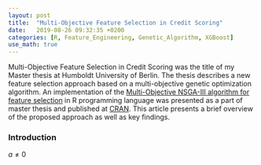```yaml
---
layout: post
title:  "Multi-Objective Feature Selection in Credit Scoring"
date:   2019-08-26 09:32:35 +0200
categories: [R, Feature_Engineering, Genetic_Algorithm, XGBoost]
use_math: true
---
```


Multi-Objective Feature Selection in Credit Scoring was the title of my Master thesis at Humboldt University of Berlin. The thesis describes a new feature selection approach based on a multi-objective genetic optimization algorithm. An implementation of the [Multi-Objective NSGA-III algorithm for feature selection](https://cran.r-project.org/web/packages/nsga3/index.html) in R programming language was presented as a part of master thesis and published at [CRAN](https://cran.r-project.org/). This article presents a brief overview of the proposed approach as well as key findings.

### Introduction
$a \ne 0$
